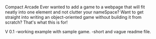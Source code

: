 Compact Arcade
Ever wanted to add a game to a webpage that will fit neatly into one element and not clutter your nameSpace? Want to get straight into writing an object-oriented game without building it from scratch?
That's what this is for!

V 0.1
-working example with sample game. 
-short and vague readme file.
